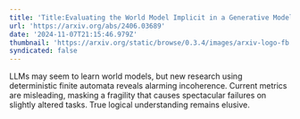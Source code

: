 ```yaml
---
title: 'Title:Evaluating the World Model Implicit in a Generative Model'
url: 'https://arxiv.org/abs/2406.03689'
date: '2024-11-07T21:15:46.979Z'
thumbnail: 'https://arxiv.org/static/browse/0.3.4/images/arxiv-logo-fb.png'
syndicated: false
---
```

LLMs may seem to learn world models, but new research using deterministic finite automata reveals alarming incoherence.  Current metrics are misleading, masking a fragility that causes spectacular failures on slightly altered tasks.  True logical understanding remains elusive.

